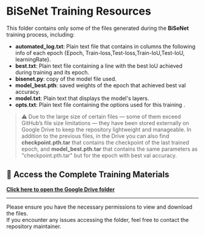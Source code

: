 # BiSeNet Training Resources

This folder contains only some of the files generated during the **BiSeNet** training process, including:

* **automated_log.txt**: Plain text file that contains in columns the following info of each epoch {Epoch, Train-loss,Test-loss,Train-IoU,Test-IoU, learningRate}.
* **best.txt**: Plain text file containing a line with the best IoU achieved during training and its epoch.
* **bisenet.py**: copy of the model file used. 
* **model_best.pth**: saved weights of the epoch that achieved best val accuracy.
* **model.txt**: Plain text that displays the model's layers.
* **opts.txt**: Plain text file containing the options used for this training .

> ⚠️ Due to the large size of certain files — some of them exceed GitHub’s file size limitations — they have been stored externally on Google Drive to keep the repository lightweight and manageable. In addition to the previous files, in the Drive you can also find **checkpoint.pth.tar** that contains the checkpoint of the last trained epoch, and **model_best.pth.tar** that contains the same parameters as "checkpoint.pth.tar" but for the epoch with best val accuracy.

## 🔗 Access the Complete Training Materials

[**Click here to open the Google Drive folder**](https://drive.google.com/drive/folders/1fAm8san3WTsCS3yB08mgxdaGFYr1AscU?usp=sharing)

---

Please ensure you have the necessary permissions to view and download the files.  
If you encounter any issues accessing the folder, feel free to contact the repository maintainer.